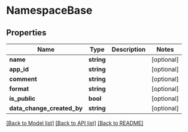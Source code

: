 # NamespaceBase

## Properties
Name | Type | Description | Notes
------------ | ------------- | ------------- | -------------
**name** | **string** |  | [optional] 
**app_id** | **string** |  | [optional] 
**comment** | **string** |  | [optional] 
**format** | **string** |  | [optional] 
**is_public** | **bool** |  | [optional] 
**data_change_created_by** | **string** |  | [optional] 

[[Back to Model list]](../../README.md#documentation-for-models) [[Back to API list]](../../README.md#documentation-for-api-endpoints) [[Back to README]](../../README.md)

